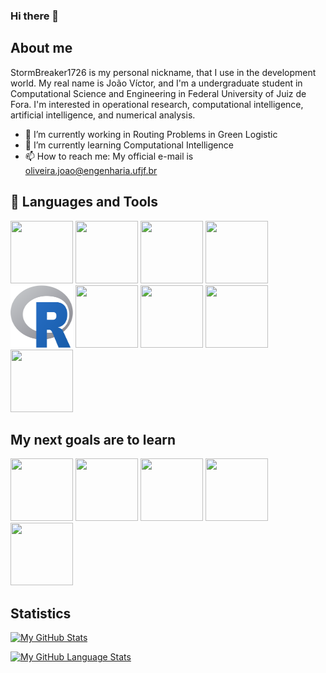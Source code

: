 ### Hi there 👋

<!--
**StormBreaker1726/StormBreaker1726** is a ✨ _special_ ✨ repository because its `README.md` (this file) appears on your GitHub profile.

Here are some ideas to get you started:

- 🔭 I’m currently working on ...
- 🌱 I’m currently learning ...
- 👯 I’m looking to collaborate on ...
- 🤔 I’m looking for help with ...
- 💬 Ask me about ...
- 📫 How to reach me: ...
- 😄 Pronouns: ...
- ⚡ Fun fact: ...
-->
## About me
StormBreaker1726 is my personal nickname, that I use in the development world. My real name is João Víctor, and I'm a undergraduate student in Computational Science and Engineering in Federal University of Juiz de Fora. I'm interested in operational research, computational intelligence, artificial intelligence, and numerical analysis.
- 🔭 I’m currently working in Routing Problems in Green Logistic
- 🌱 I’m currently learning Computational Intelligence
- 📫 How to reach me: My official e-mail is oliveira.joao@engenharia.ufjf.br

## 🧰 Languages and Tools
<img src="https://github.com/yurijserrano/Github-Profile-Readme-Logos/blob/f994c418a134b58c4aec11152f6a4a33fa89da26/programming%20languages/c++.svg" width="100" height="100"> <img src="https://github.com/yurijserrano/Github-Profile-Readme-Logos/blob/f994c418a134b58c4aec11152f6a4a33fa89da26/programming%20languages/c.svg" width="100" height="100"> <img src="https://github.com/yurijserrano/Github-Profile-Readme-Logos/blob/f994c418a134b58c4aec11152f6a4a33fa89da26/programming%20languages/python.svg" width="100" height="100"> <img src="https://github.com/yurijserrano/Github-Profile-Readme-Logos/blob/f994c418a134b58c4aec11152f6a4a33fa89da26/programming%20languages/java.svg" width="100" height="100"> <img src="https://github.com/StormBreaker1726/Icons/blob/537de61a3849d4a1f062b6981a29489ef57db325/Rlogo.svg" width="100" height="100"> <img src="https://github.com/yurijserrano/Github-Profile-Readme-Logos/blob/f994c418a134b58c4aec11152f6a4a33fa89da26/programming%20languages/bash.svg" width="100" height="100"> <img src="https://github.com/yurijserrano/Github-Profile-Readme-Logos/blob/f994c418a134b58c4aec11152f6a4a33fa89da26/text%20editors/vscode.svg" width="100" height="100"> <img src="https://github.com/yurijserrano/Github-Profile-Readme-Logos/blob/f994c418a134b58c4aec11152f6a4a33fa89da26/ides/pycharm.svg" width="100" height="100"> <img src="https://github.com/yurijserrano/Github-Profile-Readme-Logos/blob/f994c418a134b58c4aec11152f6a4a33fa89da26/others/git.svg" width="100" height="100">

## My next goals are to learn
<img src="https://github.com/yurijserrano/Github-Profile-Readme-Logos/blob/f994c418a134b58c4aec11152f6a4a33fa89da26/programming%20languages/javascript.svg" width="100" height="100"> <img src="https://github.com/yurijserrano/Github-Profile-Readme-Logos/blob/f994c418a134b58c4aec11152f6a4a33fa89da26/programming%20languages/php.png" width="100" height="100"> <img src="https://github.com/yurijserrano/Github-Profile-Readme-Logos/blob/f994c418a134b58c4aec11152f6a4a33fa89da26/programming%20languages/go.svg" width="100" height="100"> <img src="https://github.com/yurijserrano/Github-Profile-Readme-Logos/blob/f994c418a134b58c4aec11152f6a4a33fa89da26/databases/mysql.svg" width="100" height="100"> <img src="https://github.com/yurijserrano/Github-Profile-Readme-Logos/blob/f994c418a134b58c4aec11152f6a4a33fa89da26/programming%20languages/ruby.svg" width="100" height="100">
## Statistics

[![My GitHub Stats](https://github-readme-stats.vercel.app/api/?username=StormBreaker1726&count_private=true&theme=tokyonight&showicons=true)]()

[![My GitHub Language Stats](https://github-readme-stats.vercel.app/api/top-langs/?username=StormBreaker1726&langs_count=5&theme=tokyonight)]()
